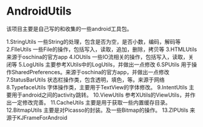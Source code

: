 # AndroidUtils

该项目主要是自己写的和收集的一些android工具包。

1.StringUtils 一些String的处理，包含是否为空，是否小数，编码，解码等
2.FIleUtils 一些File的操作，包括写入，读取，追加，删除，拷贝等
3.HTMLUtils 来源于oschina的官方app
4.IOUtils 一些IO流相关的操作，包括写入，读取，关闭等
5.LogUtils 主要参考XUtils中的LogUtils，并做出一点修改
6.SPUtils 用于操作SharedPreferences。来源于oschina的官方app，并做出一点修改
7.StatusBarUtils 状态栏操作类，包含透明，填色，等。来源于网络
8.TypefaceUtils 字体操作类，主要用于TextView的字体修改。
9.IntentUtils 主要用于android之间的activity跳转。
10.ViewUtils 参考XUtils的ViewUtils，并作出一定修改完善。
11.CacheUtils 主要是用于获取一些内置缓存目录。
12.BitmapUtils 主要是对Picasso的封装。及一些Bitmap的操作。
13.ZIPUtils 来源于KJFrameForAndroid
